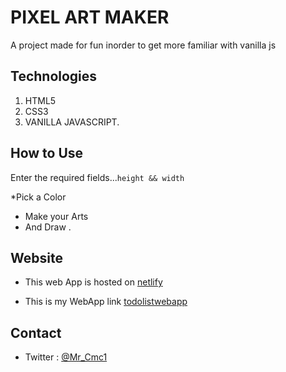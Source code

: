 # PIXEL ART MAKER
A project made for fun inorder to get more familiar with vanilla js 


## Technologies 
1. HTML5
2. CSS3
3. VANILLA JAVASCRIPT.

## How to Use
Enter the required fields...`height && width` 

*Pick a Color
* Make your Arts
* And Draw .

## Website

* This web App is hosted on [netlify](https://netlify.com)

* This is my WebApp link [todolistwebapp](https://todolistwebapp.netlify.com)

## Contact 
* Twitter : [@Mr_Cmc1](https://twitter.com/Mr_Cmc1?s=08)



